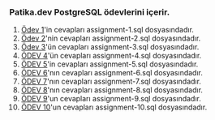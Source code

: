 ### Patika.dev PostgreSQL ödevlerini içerir.

1. [Ödev 1](https://app.patika.dev/courses/sql/Odev1)'in cevapları assignment-1.sql dosyasındadır.
2. [Ödev 2](https://app.patika.dev/courses/sql/Odev2)'nin cevapları assignment-2.sql dosyasındadır.
3. [Ödev 3](https://app.patika.dev/courses/sql/Odev3)'ün cevapları assignment-3.sql dosyasındadır.
4. [ÖDEV 4](https://app.patika.dev/courses/sql/Odev4)'ün cevapları assignment-4.sql dosyasındadır.
5. [ÖDEV 5](https://app.patika.dev/courses/sql/Odev5)'in cevapları assignment-5.sql dosyasındadır.
6. [ÖDEV 6](https://app.patika.dev/courses/sql/Odev6)'nın cevapları assignment-6.sql dosyasındadır.
7. [ÖDEV 7](https://app.patika.dev/courses/sql/Odev7)'nın cevapları assignment-7.sql dosyasındadır.
8. [ÖDEV 8](https://app.patika.dev/courses/sql/Odev8)'nın cevapları assignment-8.sql dosyasındadır.
9. [ÖDEV 9](https://app.patika.dev/courses/sql/Odev9)'un cevapları assignment-9.sql dosyasındadır.
10. [ÖDEV 10](https://app.patika.dev/courses/sql/Odev10)'un cevapları assignment-10.sql dosyasındadır.